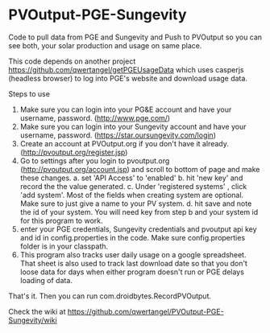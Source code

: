 # PVOutput-PGE-Sungevity
Code to pull data from PGE and Sungevity and Push to PVOutput so you can see both, your solar production and usage on same place.


This code depends on another project https://github.com/qwertangel/getPGEUsageData which uses casperjs (headless browser) to log into PGE's website and download usage data. 

Steps to use

1. Make sure you can login into your PG&E account and have your username, password. (http://www.pge.com/)
2. Make sure you can login into your Sungevity account and have your username, password. (https://star.oursungevity.com/login)
3. Create an account at PVOutput.org if you don't have it already. (http://pvoutput.org/register.jsp)
4. Go to settings after you login to pvoutput.org (http://pvoutput.org/account.jsp) and scroll to bottom of page and make these changes.
  a. set 'API Access' to 'enabled'
  b. hit 'new key' and record the the value generated.
  c. Under 'registered systems' , click 'add system'. Most of the fields when creating system are optional. Make sure to just give a name to your PV system.
  d. hit save and note the id of your system. You will need key from step b and your system id for this program to work.
5. enter your PGE credentials, Sungevity credentials and pvoutput api key and id in config.properties in the code. Make sure config.properties folder is in  your classpath.
6. This program also tracks user daily usage on a google spreadsheet. That sheet is also used to track last download date so that you don't loose data for days when either program doesn't run or PGE delays loading of data.

That's it. Then you can run com.droidbytes.RecordPVOutput. 

Check the wiki at https://github.com/qwertangel/PVOutput-PGE-Sungevity/wiki

